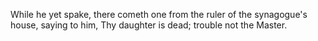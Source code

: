 While he yet spake, there cometh one from the ruler of the synagogue's house, saying to him, Thy daughter is dead; trouble not the Master.
